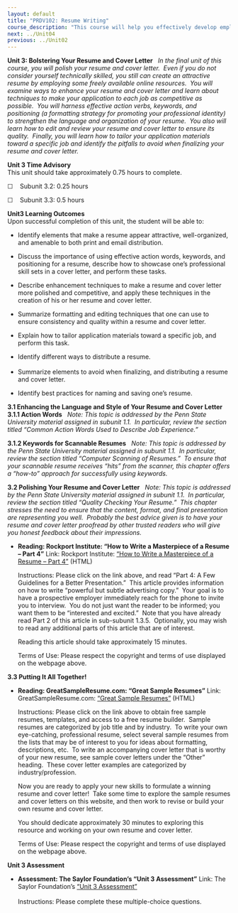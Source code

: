 ```yaml
---
layout: default
title: "PRDV102: Resume Writing"
course_description: "This course will help you effectively develop employment application materials for today’s job market by honing your resume writing skills, providing you with tools to create an impressive resume (or to improve the one you already have), and give suggestions on developing an effective cover letter."
next: ../Unit04
previous: ../Unit02
---
```

**Unit 3: Bolstering Your Resume and Cover Letter** <span
id="3"></span> 
*In the final unit of this course, you will polish your resume and cover
letter.  Even if you do not consider yourself technically skilled, you
still can create an attractive resume by employing some freely available
online resources.  You will examine ways to enhance your resume and
cover letter and learn about techniques to make your application to each
job as competitive as possible.  You will harness effective action
verbs, keywords, and positioning (a formatting strategy for promoting
your professional identity) to strengthen the language and organization
of your resume.  You also will learn how to edit and review your resume
and cover letter to ensure its quality.  Finally, you will learn how to
tailor your application materials toward a specific job and identify the
pitfalls to avoid when finalizing your resume and cover letter.*

**Unit 3 Time Advisory**  
This unit should take approximately 0.75 hours to complete.  
  
 ☐    Subunit 3.2: 0.25 hours  
  
 ☐    Subunit 3.3: 0.5 hours

**Unit3 Learning Outcomes**  
Upon successful completion of this unit, the student will be able to:
-   Identify elements that make a resume appear attractive,
    well-organized, and amenable to both print and email distribution.

<!-- -->

-   Discuss the importance of using effective action words, keywords,
    and positioning for a resume, describe how to showcase one’s
    professional skill sets in a cover letter, and perform these tasks.

<!-- -->

-   Describe enhancement techniques to make a resume and cover letter
    more polished and competitive, and apply these techniques in the
    creation of his or her resume and cover letter.

<!-- -->

-   Summarize formatting and editing techniques that one can use to
    ensure consistency and quality within a resume and cover letter.

<!-- -->

-   Explain how to tailor application materials toward a specific job,
    and perform this task. 

<!-- -->

-   Identify different ways to distribute a resume.  
      
-   Summarize elements to avoid when finalizing, and distributing a
    resume and cover letter. 

<!-- -->

-   Identify best practices for naming and saving one’s resume.

**3.1 Enhancing the Language and Style of Your Resume and Cover Letter**
<span id="3.1"></span> 
**3.1.1 Action Words** <span id="3.1.1"></span> 
*Note: This topic is addressed by the Penn State University material
assigned in subunit 1.1.  In particular, review the section titled
“Common Action Words Used to Describe Job Experience.”*

**3.1.2 Keywords for Scannable Resumes** <span id="3.1.2"></span> 
*Note: This topic is addressed by the Penn State University material
assigned in subunit 1.1.  In particular, review the section titled
“Computer Scanning of Resumes.”  To ensure that your scannable resume
receives “hits” from the scanner, this chapter offers a “how-to”
approach for successfully using keywords.*

**3.2 Polishing Your Resume and Cover Letter** <span id="3.2"></span> 
*Note: This topic is addressed by the Penn State University material
assigned in subunit 1.1.  In particular, review the section titled
“Quality Checking Your Resume.”  This chapter stresses the need to
ensure that the content, format, and final presentation are representing
you well.  Probably the best advice given is to have your resume and
cover letter proofread by other trusted readers who will give you honest
feedback about their impressions.*

-   **Reading: Rockport Institute: “How to Write a Masterpiece of a
    Resume – Part 4”**
    Link: Rockport Institute: [“How to Write a Masterpiece of a Resume –
    Part 4”](http://www.rockportinstitute.com/resume_04) (HTML)  
      
     Instructions: Please click on the link above, and read “Part 4: A
    Few Guidelines for a Better Presentation.”  This article provides
    information on how to write “powerful but subtle advertising copy.” 
    Your goal is to have a prospective employer immediately reach for
    the phone to invite you to interview.  You do not just want the
    reader to be informed; you want them to be “interested and excited.”
     Note that you have already read Part 2 of this article in
    sub-subunit 1.3.5.  Optionally, you may wish to read any additional
    parts of this article that are of interest.  
      
     Reading this article should take approximately 15 minutes.  
      
     Terms of Use: Please respect the copyright and terms of use
    displayed on the webpage above.

**3.3 Putting It All Together!** <span id="3.3"></span> 
-   **Reading: GreatSampleResume.com: “Great Sample Resumes”**
    Link: GreatSampleResume.com: [“Great Sample
    Resumes”](http://www.greatsampleresume.com/) (HTML)  
      
     Instructions: Please click on the link above to obtain free sample
    resumes, templates, and access to a free resume builder.  Sample
    resumes are categorized by job title and by industry.  To write your
    own eye-catching, professional resume, select several sample resumes
    from the lists that may be of interest to you for ideas about
    formatting, descriptions, etc.  To write an accompanying cover
    letter that is worthy of your new resume, see sample cover letters
    under the “Other” heading.  These cover letter examples are
    categorized by industry/profession.  
      
     Now you are ready to apply your new skills to formulate a winning
    resume and cover letter!  Take some time to explore the sample
    resumes and cover letters on this website, and then work to revise
    or build your own resume and cover letter.  
      
     You should dedicate approximately 30 minutes to exploring this
    resource and working on your own resume and cover letter.  
      
     Terms of Use: Please respect the copyright and terms of use
    displayed on the webpage above.

**Unit 3 Assessment** <span id="3.4"></span> 
-   **Assessment: The Saylor Foundation’s “Unit 3 Assessment”**
    Link: The Saylor Foundation’s [“Unit 3
    Assessment”](http://school.saylor.org/mod/quiz/view.php?id=1256)  
        
     Instructions: Please complete these multiple-choice questions.


